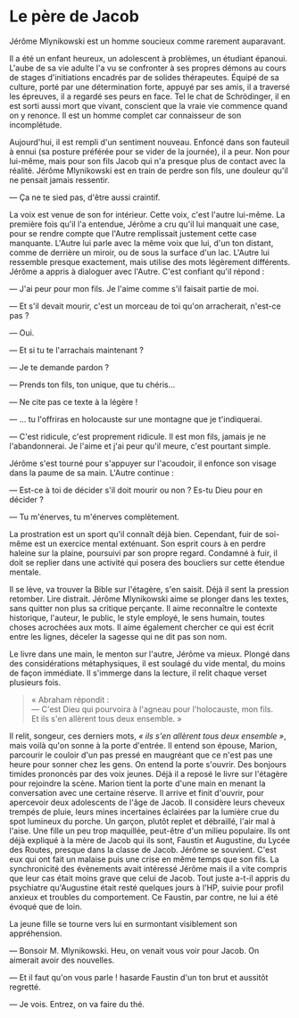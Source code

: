# Le père de Jacob

Jérôme Mlynikowski est un homme soucieux comme rarement auparavant.

Il a été un enfant heureux, un adolescent à problèmes, un étudiant épanoui.
L'aube de sa vie adulte l'a vu se confronter à ses propres démons au cours de stages d'initiations encadrés par de solides thérapeutes.
Équipé de sa culture, porté par une détermination forte, appuyé par ses amis, il a traversé les épreuves, il a regardé ses peurs en face.
Tel le chat de Schrödinger, il en est sorti aussi mort que vivant, conscient que la vraie vie commence quand on y renonce.
Il est un homme complet car connaisseur de son incomplétude.

Aujourd'hui, il est rempli d'un sentiment nouveau.
Enfoncé dans son fauteuil à ennui (sa posture préférée pour se vider de la journée), il a peur.
Non pour lui-même, mais pour son fils Jacob qui n'a presque plus de contact avec la réalité.
Jérôme Mlynikowski est en train de perdre son fils, une douleur qu'il ne pensait jamais ressentir.

— Ça ne te sied pas, d'être aussi craintif.

La voix est venue de son for intérieur.
Cette voix, c'est l'autre lui-même.
La première fois qu'il l'a entendue, Jérôme a cru qu'il lui manquait une case, pour se rendre compte que l'Autre remplissait justement cette case manquante.
L'Autre lui parle avec la même voix que lui, d'un ton distant, comme de derrière un miroir, ou de sous la surface d'un lac.
L'Autre lui ressemble presque exactement, mais utilise des mots légèrement différents.
Jérôme a appris à dialoguer avec l'Autre.
C'est confiant qu'il répond :

— J'ai peur pour mon fils.
Je l'aime comme s'il faisait partie de moi.

— Et s'il devait mourir, c'est un morceau de toi qu'on arracherait, n'est-ce pas ?

— Oui.

— Et si tu te l'arrachais maintenant ?

— Je te demande pardon ?

— Prends ton fils, ton unique, que tu chéris...

— Ne cite pas ce texte à la légère !

— ... tu l'offriras en holocauste sur une montagne que je t'indiquerai.

— C'est ridicule, c'est proprement ridicule.
Il est mon fils, jamais je ne l'abandonnerai.
Je l'aime et j'ai peur qu'il meure, c'est pourtant simple.

Jérôme s'est tourné pour s'appuyer sur l'acoudoir, il enfonce son visage dans la paume de sa main.
L'Autre continue :

— Est-ce à toi de décider s'il doit mourir ou non ?
Es-tu Dieu pour en décider ?

— Tu m'énerves, tu m'énerves complètement.

La prostration est un sport qu'il connaît déjà bien.
Cependant, fuir de soi-même est un exercice mental exténuant.
Son esprit cours à en perdre haleine sur la plaine, poursuivi par son propre regard.
Condamné à fuir, il doit se replier dans une activité qui posera des boucliers sur cette étendue mentale.

Il se lève, va trouver la Bible sur l'étagère, s'en saisit.
Déjà il sent la pression retomber.
Lire distrait.
Jérôme Mlynikowski aime se plonger dans les textes, sans quitter non plus sa critique perçante.
Il aime reconnaître le contexte historique, l'auteur, le public, le style employé, le sens humain, toutes choses acrochées aux mots.
Il aime également chercher ce qui est écrit entre les lignes, déceler la sagesse qui ne dit pas son nom.

Le livre dans une main, le menton sur l'autre, Jérôme va mieux.
Plongé dans des considérations métaphysiques, il est soulagé du vide mental, du moins de façon immédiate.
Il s'immerge dans la lecture, il relit chaque verset plusieurs fois.

> « Abraham répondit :  
— C'est Dieu qui pourvoira à l'agneau pour l'holocauste, mon fils.  
Et ils s'en allèrent tous deux ensemble. »

Il relit, songeur, ces derniers mots, *« ils s'en allèrent tous deux ensemble »*, mais voilà qu'on sonne à la porte d'entrée.
Il entend son épouse, Marion, parcourir le couloir d'un pas pressé en maugréant que ce n'est pas une heure pour sonner chez les gens.
On entend la porte s'ouvrir.
Des bonjours timides prononcés par des voix jeunes.
Déjà il a reposé le livre sur l'étagère pour rejoindre la scène.
Marion tient la porte d'une main en menant la conversation avec une certaine réserve.
Il arrive et finit d'ouvrir, pour apercevoir deux adolescents de l'âge de Jacob.
Il considère leurs cheveux trempés de pluie, leurs mines incertaines éclairées par la lumière crue du spot lumineux du porche.
Un garçon, plutôt replet et débraillé, l'air mal à l'aise.
Une fille un peu trop maquillée, peut-être d'un milieu populaire.
Ils ont déjà expliqué à la mère de Jacob qui ils sont, Faustin et Augustine, du Lycée des Routes, presque dans la classe de Jacob.
Jérôme se souvient.
C'est eux qui ont fait un malaise puis une crise en même temps que son fils.
La synchronicité des évènements avait intéressé Jérôme mais il a vite compris que leur cas était moins grave que celui de Jacob.
Tout juste a-t-il appris du psychiatre qu'Augustine était resté quelques jours à l'HP, suivie pour profil anxieux et troubles du comportement.
Ce Faustin, par contre, ne lui a été évoqué que de loin.

La jeune fille se tourne vers lui en surmontant visiblement son appréhension.

— Bonsoir M. Mlynikowski.
Heu, on venait vous voir pour Jacob.
On aimerait avoir des nouvelles.

— Et il faut qu'on vous parle !
hasarde Faustin d'un ton brut et aussitôt regretté.

— Je vois. Entrez, on va faire du thé.

